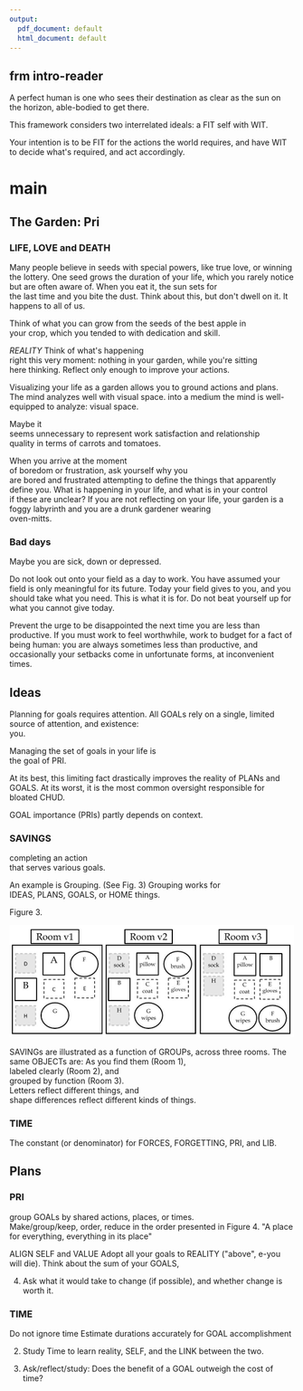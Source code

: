 ```yaml
---
output:
  pdf_document: default
  html_document: default
---
```



## frm intro-reader

A perfect human is one
who sees their destination
as clear as the sun on the horizon,
able-bodied to get there.

This framework considers
two interrelated ideals:
a FIT self with WIT.

Your intention is to be FIT for 
the actions the world requires,
and have WIT to decide what's required,
and act accordingly.

# main  

## The Garden: Pri  
### LIFE, LOVE and DEATH  

Many people believe in seeds with special powers, 
like true love, or winning the lottery. 
One seed grows the duration of your life, 
which you rarely notice but are often aware of. 
When you eat it, 
the sun sets for  
the last time and you bite the dust. 
Think about this, but don't dwell on it. 
It happens to all of us.  
  
Think of what you can grow from the seeds of the best apple in  
your crop, which you tended to with dedication and skill. 

*REALITY*
Think of what's happening  
right this very moment: 
nothing in your garden, 
while you're sitting  
here thinking. 
Reflect only enough to improve your actions.  
  
Visualizing your life as a garden allows you 
to ground actions and plans. 
The mind analyzes well with visual space.
into a medium the mind is well-equipped to analyze: 
visual space. 

Maybe it  
seems unnecessary to represent work satisfaction and relationship  
quality in terms of carrots and tomatoes. 

When you arrive at the moment  
of boredom or frustration, 
ask yourself why you  
are bored and frustrated attempting to define 
the things that apparently  
define you. 
What is happening in your life, 
and what is in your control  
if these are unclear? 
If you are not reflecting on your life, 
your garden is a foggy labyrinth and 
you are a drunk gardener wearing  
oven-mitts.  

### Bad days
Maybe you are sick,
down or depressed.

Do not look out onto your field 
as a day to work.
You have assumed your field is only meaningful 
for its future.
Today your field gives to you, and 
you should take what you need.
This is what it is for.
Do not beat yourself up 
for what you cannot give today.

Prevent the urge to be disappointed
the next time you are less than productive.
If you must work to feel worthwhile,
work to budget for a fact of being human:
you are always sometimes less than productive,
and occasionally your setbacks come 
in unfortunate forms, at inconvenient times.


## Ideas  
Planning for goals requires attention.
All GOALs rely on a single, limited 
source of attention, and existence:  
you.  

Managing the set of goals in your life is   
the goal of PRI.   

At its best, this limiting fact
drastically improves the reality
of PLANs and GOALS.
At its worst, it is the most common
oversight responsible for bloated CHUD.

GOAL importance (PRIs) partly depends on context.
  
### SAVINGS    
completing an action  
that serves various goals.   
  
An example is Grouping.
(See Fig. 3)
Grouping works for  
IDEAS, PLANS, GOALS, or HOME things.

Figure 3.   

![](figs/group.png)  

SAVINGs are illustrated as a function of GROUPs,
across three rooms. The same OBJECTs are: 
As you find them (Room 1),   
labeled clearly (Room 2), and  
grouped by function (Room 3).    
Letters reflect different things, and  
shape differences reflect different kinds of things.  


### TIME  

The constant (or denominator) for 
FORCES, FORGETTING,
PRI, and LIB.

## Plans
### PRI	
group GOALs by shared actions, places, or times.  
Make/group/keep, 
order, reduce in the order presented in Figure 4.
"A place for everything, everything in its place"

ALIGN SELF and VALUE
Adopt all your goals to REALITY ("above", e-you will die). 
Think about the sum of your GOALS, 


4. Ask what it would take to change (if possible),
and whether change is worth it. 

### TIME
Do not ignore time
Estimate durations accurately
for GOAL accomplishment

2. Study Time to learn reality, SELF, and 
the LINK between the two.  

3. Ask/reflect/study: 
Does the benefit of a GOAL 
outweigh the cost of time?  

